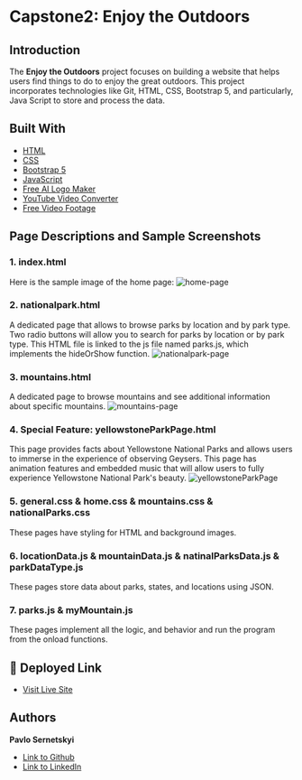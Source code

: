 # Capstone2: Enjoy the Outdoors

## Introduction
The **Enjoy the Outdoors** project focuses on building a website that helps users find things to do to enjoy the great outdoors. This project incorporates technologies like Git, HTML, CSS, Bootstrap 5, and particularly, Java Script to store and process the data.

## Built With
* [HTML](https://developer.mozilla.org/en-US/docs/Web/HTML)
* [CSS](https://developer.mozilla.org/en-US/docs/Web/CSS)
* [Bootstrap 5](https://getbootstrap.com/)
* [JavaScript](https://developer.mozilla.org/en-US/docs/Web/JavaScript)
* [Free AI Logo Maker](https://looka.com/logo-maker/)
* [YouTube Video Converter](https://ytmp3.nu/DUHZ/)
* [Free Video Footage](https://www.motionplaces.com/)

## Page Descriptions and Sample Screenshots

### 1. index.html 
Here is the sample image of the home page:
![home-page](https://github.com/PavloSernetskyi/Capstone2/assets/74708976/79ad3312-db38-4e6c-ba1e-be9a959d0fb1)

### 2. nationalpark.html 
A dedicated page that allows to browse parks by location and by park type. Two radio buttons will allow you to search for parks by location or by park type. This HTML file is linked to the js file named parks.js, which implements the hideOrShow function.
![nationalpark-page](https://github.com/PavloSernetskyi/Capstone2/assets/74708976/058cc230-aaa1-446a-839e-35e4893e4619)

### 3. mountains.html 
A dedicated page to browse mountains and see additional information about specific mountains.
![mountains-page](https://github.com/PavloSernetskyi/Capstone2/assets/74708976/3eccca8b-35fd-4d1c-8f17-a7e9a4d2a488)

### 4. Special Feature: yellowstoneParkPage.html
This page provides facts about Yellowstone National Parks and allows users to immerse in the experience of observing Geysers. This page has animation features and embedded music that will allow users to fully experience Yellowstone National Park's beauty.
![yellowstoneParkPage](https://github.com/PavloSernetskyi/Capstone2/assets/74708976/07a84700-4d35-4904-a59f-addbcf563945)

### 5. general.css & home.css & mountains.css & nationalParks.css
These pages have styling for HTML and background images.

### 6.  locationData.js & mountainData.js & natinalParksData.js & parkDataType.js
These pages store data about parks, states, and locations using JSON.

### 7. parks.js & myMountain.js
These pages implement all the logic, and behavior and run the program from the onload functions.

## 🚀 Deployed Link
* [Visit Live Site](https://thegreatoutdoors.pavlosernetskyi.repl.co/)
## Authors

 **Pavlo Sernetskyi** 
- [Link to Github](https://github.com/PavloSernetskyi)
- [Link to LinkedIn](https://www.linkedin.com/in/pavlo-sernetskyi)




